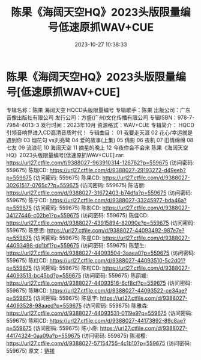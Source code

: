 ﻿---
title: 陈果《海阔天空HQ》2023头版限量编号低速原抓WAV+CUE
date: 2023-10-27 10:38:33
categories: WAV车载音乐、镜像
tags: 华语中文
---
# 陈果《海阔天空HQ》2023头版限量编号[低速原抓WAV+CUE]

专辑名称：陈果 海阔天空 HQCD头版限量编号
专辑歌手：陈果
出版公司：广东音像出版社有限公司
发行公司：方盛(广州)文化传播有限公司
专辑ISBN：978-7-7984-4013-3
发行时间：2023年10月
资源格式：WAV+CUE
专辑简介：
HQCD引领音响界进入CD高清音质时代！
专辑曲目：
01 我要走天涯
02 花心/幸运就是遇到你
03 烟花句 vs刘亮鹭
04 爱的故事(上集)
05 倩影
06 夜机
07 旧情绵绵
08 七友
09 流浪花
10 海阔天空
11 摘星的晚上
12 今夜你会不会来
陈果《海阔天空HQ》2023头版限量编号[低速原抓WAV+CUE].rar: https://url27.ctfile.com/f/9388027-963910314-126762?p=559675
(访问密码: 559675)
陈瑞CD: https://url27.ctfile.com/d/9388027-29193272-d49eeb?p=559675
(访问密码: 559675)
陈果CD: https://url27.ctfile.com/d/9388027-30261517-0765c7?p=559675
(访问密码: 559675)
陈洁丽: https://url27.ctfile.com/d/9388027-31672403-b74dfa?p=559675
(访问密码: 559675)
陈宁CD: https://url27.ctfile.com/d/9388027-33245977-bda46a?p=559675
(访问密码: 559675)
陈影CD: https://url27.ctfile.com/d/9388027-34127446-c02be1?p=559675
(访问密码: 559675)
陈佳CD: https://url27.ctfile.com/d/9388027-43915894-82090e?p=559675
(访问密码: 559675)
陈思思: https://url27.ctfile.com/d/9388027-44093492-987e7e?p=559675
(访问密码: 559675)
陈星CD: https://url27.ctfile.com/d/9388027-44093498-dd1bf1?p=559675
(访问密码: 559675)
陈楚生: https://url27.ctfile.com/d/9388027-44093504-3aaea0?p=559675
(访问密码: 559675)
陈红CD: https://url27.ctfile.com/d/9388027-44093510-5c2d01?p=559675
(访问密码: 559675)
陈粒CD: https://url27.ctfile.com/d/9388027-44093513-bc45bd?p=559675
(访问密码: 559675)
陈丽媛: https://url27.ctfile.com/d/9388027-44093516-6cf8cf?p=559675
(访问密码: 559675)
陈琳CD: https://url27.ctfile.com/d/9388027-44093522-ce34ae?p=559675
(访问密码: 559675)
陈思宇: https://url27.ctfile.com/d/9388027-44093528-98aaed?p=559675
(访问密码: 559675)
陈雅森: https://url27.ctfile.com/d/9388027-44093531-0119e9?p=559675
(访问密码: 559675)
陈明CD: https://url27.ctfile.com/d/9388027-44173892-89c8ae?p=559675
(访问密码: 559675)
陈小奇: https://url27.ctfile.com/d/9388027-44174324-0aa09a?p=559675
(访问密码: 559675)
陈淑樱: https://url27.ctfile.com/d/9388027-57154755-4c1b10?p=559675
(访问密码: 559675)
原文：[链接](https://blog.sina.com.cn/s/blog_1647c7e76010313ms.html)